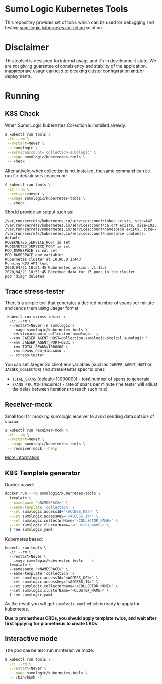 # Sumo Logic Kubernetes Tools
This repository provides set of tools which can be used for debugging and testing [sumologic kubernetes collection](https://github.com/SumoLogic/sumologic-kubernetes-collection/) solution.

# Disclaimer
This toolset is designed for internal usage and it's in development state. We are not giving guarantee of consistency and stability of the application. Inappropriate usage can lead to breaking cluster configuration and/or deployments.

# Running

## K8S Check

When Sumo Logic Kubernetes Collection is installed already:

```bash
$ kubectl run tools \
 -it --rm \
 --restart=Never \
 -n sumologic \
 --serviceaccount='collection-sumologic' \
 --image sumologic/kubernetes-tools \
 -- check
```

Alternatively, when collection is not installed, the same command can be run for default serviceaccount:

```bash
$ kubectl run tools \
 -it --rm \
 --restart=Never \
 --image sumologic/kubernetes-tools \
 -- check
```

Should provide an output such as:

```
/var/run/secrets/kubernetes.io/serviceaccount/token exists, size=842
/var/run/secrets/kubernetes.io/serviceaccount/ca.crt exists, size=1025
/var/run/secrets/kubernetes.io/serviceaccount/namespace exists, size=7
/var/run/secrets/kubernetes.io/serviceaccount/namespace contents: default
KUBERNETES_SERVICE_HOST is set
KUBERNETES_SERVICE_PORT is set
POD_NAMESPACE is not set
POD_NAMESPACE env variable:
Kubernetes cluster at 10.96.0.1:443
Running K8S API test
2020/04/21 18:51:45 Kubernetes version: v1.15.5
2020/04/21 18:51:45 Received data for 15 pods in the cluster
pod "diag" deleted
```

## Trace stress-tester

There's a simple tool that generates a desired number of spans per minute and sends them using Jaeger format

```
 kubectl run stress-tester \
  -it --rm \
  --restart=Never -n sumologic \
  --image sumologic/kubernetes-tools \
  --serviceaccount='collection-sumologic' \
  --env JAEGER_AGENT_HOST=collection-sumologic-otelcol.sumologic \
  --env JAEGER_AGENT_PORT=6831 \
  --env TOTAL_SPANS=1000000 \
  --env SPANS_PER_MIN=6000 \
  -- stress-tester
```

You can set Jaeger Go client env variables (such as `JAEGER_AGENT_HOST` or `JAEGER_COLLECTOR`) and stress-tester specific ones:

* `TOTAL_SPANS` (default=10000000) - total number of spans to generate
* `SPANS_PER_MIN` (required) - rate of spans per minute (the tester will adjust the delay between iterations to reach such rate)

## Receiver-mock

Small tool for mocking sumologic receiver to avoid sending data outside of cluster.

```bash
$ kubectl run receiver-mock \
 -it --rm \
 --restart=Never \
 --image sumologic/kubernetes-tools \
 -- receiver-mock --help
```

[More information](src/rust/receiver-mock/README.md)

## K8S Template generator

Docker based:

```bash
docker run --rm sumologic/kubernetes-tools \
  template \
  --namespace '<NAMESPACE>' \
  --name-template 'collection' \
  --set sumologic.accessId='<ACCESS_KEY>' \
  --set sumologic.accessKey='<ACCESS_ID>' \
  --set sumologic.collectorName='<COLLECTOR_NAME>' \
  --set sumologic.clusterName='<CLUSTER_NAME>' \
  | tee sumologic.yaml
```

Kubernetes based:

```
kubectl run tools \
  -it --rm \
  --restart=Never \
  --image sumologic/kubernetes-tools -- \
  template \
  --namespace '<NAMESPACE>' \
  --name-template 'collection' \
  --set sumologic.accessId='<ACCESS_KEY>' \
  --set sumologic.accessKey='<ACCESS_ID>' \
  --set sumologic.collectorName='<COLLECTOR_NAME>' \
  --set sumologic.clusterName='<CLUSTER_NAME>' \
  | tee sumologic.yaml
```

As the result you will get `sumologic.yaml` which is ready to apply for kubernetes.

**Due to prometheus CRDs, you should apply template twice,
and wait after first applying for prometheus to create CRDs**

## Interactive mode

The pod can be also run in interactive mode:

```bash
$ kubectl run tools \
  -it --rm \
  --restart=Never \
  --image sumologic/kubernetes-tools \
  -- /bin/bash -l
```
